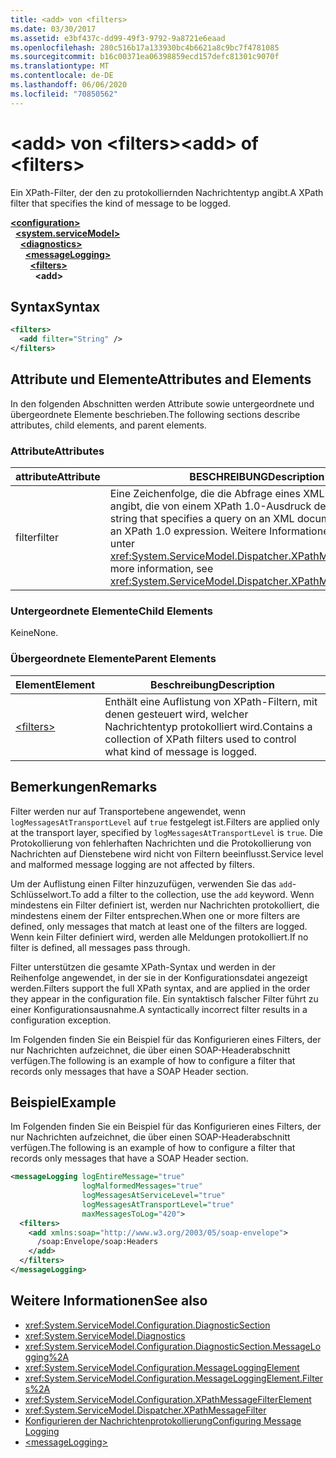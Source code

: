 ```yaml
---
title: <add> von <filters>
ms.date: 03/30/2017
ms.assetid: e3bf437c-dd99-49f3-9792-9a8721e6eaad
ms.openlocfilehash: 280c516b17a133930bc4b6621a8c9bc7f4781085
ms.sourcegitcommit: b16c00371ea06398859ecd157defc81301c9070f
ms.translationtype: MT
ms.contentlocale: de-DE
ms.lasthandoff: 06/06/2020
ms.locfileid: "70850562"
---
```

# <a name="add-of-filters"></a><span data-ttu-id="8fca7-102">\<add> von \<filters></span><span class="sxs-lookup"><span data-stu-id="8fca7-102">\<add> of \<filters></span></span>
<span data-ttu-id="8fca7-103">Ein XPath-Filter, der den zu protokolliernden Nachrichtentyp angibt.</span><span class="sxs-lookup"><span data-stu-id="8fca7-103">A XPath filter that specifies the kind of message to be logged.</span></span>  
  
[**\<configuration>**](../configuration-element.md)\
&nbsp;&nbsp;[**\<system.serviceModel>**](system-servicemodel.md)\
&nbsp;&nbsp;&nbsp;&nbsp;[**\<diagnostics>**](diagnostics.md)\
&nbsp;&nbsp;&nbsp;&nbsp;&nbsp;&nbsp;[**\<messageLogging>**](messagelogging.md)\
&nbsp;&nbsp;&nbsp;&nbsp;&nbsp;&nbsp;&nbsp;&nbsp;[**\<filters>**](filters.md)\
&nbsp;&nbsp;&nbsp;&nbsp;&nbsp;&nbsp;&nbsp;&nbsp;&nbsp;&nbsp;**\<add>**  
  
## <a name="syntax"></a><span data-ttu-id="8fca7-104">Syntax</span><span class="sxs-lookup"><span data-stu-id="8fca7-104">Syntax</span></span>  
  
```xml  
<filters>
  <add filter="String" />
</filters>
```  
  
## <a name="attributes-and-elements"></a><span data-ttu-id="8fca7-105">Attribute und Elemente</span><span class="sxs-lookup"><span data-stu-id="8fca7-105">Attributes and Elements</span></span>  
 <span data-ttu-id="8fca7-106">In den folgenden Abschnitten werden Attribute sowie untergeordnete und übergeordnete Elemente beschrieben.</span><span class="sxs-lookup"><span data-stu-id="8fca7-106">The following sections describe attributes, child elements, and parent elements.</span></span>  
  
### <a name="attributes"></a><span data-ttu-id="8fca7-107">Attribute</span><span class="sxs-lookup"><span data-stu-id="8fca7-107">Attributes</span></span>  
  
|<span data-ttu-id="8fca7-108">attribute</span><span class="sxs-lookup"><span data-stu-id="8fca7-108">Attribute</span></span>|<span data-ttu-id="8fca7-109">BESCHREIBUNG</span><span class="sxs-lookup"><span data-stu-id="8fca7-109">Description</span></span>|  
|---------------|-----------------|  
|<span data-ttu-id="8fca7-110">filter</span><span class="sxs-lookup"><span data-stu-id="8fca7-110">filter</span></span>|<span data-ttu-id="8fca7-111">Eine Zeichenfolge, die die Abfrage eines XML-Dokuments angibt, die von einem XPath 1.0-Ausdruck definiert wird.</span><span class="sxs-lookup"><span data-stu-id="8fca7-111">A string that specifies a query on an XML document defined by an XPath 1.0 expression.</span></span> <span data-ttu-id="8fca7-112">Weitere Informationen finden Sie unter <xref:System.ServiceModel.Dispatcher.XPathMessageFilter>.</span><span class="sxs-lookup"><span data-stu-id="8fca7-112">For more information, see <xref:System.ServiceModel.Dispatcher.XPathMessageFilter>.</span></span>|  
  
### <a name="child-elements"></a><span data-ttu-id="8fca7-113">Untergeordnete Elemente</span><span class="sxs-lookup"><span data-stu-id="8fca7-113">Child Elements</span></span>  
 <span data-ttu-id="8fca7-114">Keine</span><span class="sxs-lookup"><span data-stu-id="8fca7-114">None.</span></span>  
  
### <a name="parent-elements"></a><span data-ttu-id="8fca7-115">Übergeordnete Elemente</span><span class="sxs-lookup"><span data-stu-id="8fca7-115">Parent Elements</span></span>  
  
|<span data-ttu-id="8fca7-116">Element</span><span class="sxs-lookup"><span data-stu-id="8fca7-116">Element</span></span>|<span data-ttu-id="8fca7-117">Beschreibung</span><span class="sxs-lookup"><span data-stu-id="8fca7-117">Description</span></span>|  
|-------------|-----------------|  
|[\<filters>](filters.md)|<span data-ttu-id="8fca7-118">Enthält eine Auflistung von XPath-Filtern, mit denen gesteuert wird, welcher Nachrichtentyp protokolliert wird.</span><span class="sxs-lookup"><span data-stu-id="8fca7-118">Contains a collection of XPath filters used to control what kind of message is logged.</span></span>|  
  
## <a name="remarks"></a><span data-ttu-id="8fca7-119">Bemerkungen</span><span class="sxs-lookup"><span data-stu-id="8fca7-119">Remarks</span></span>  
 <span data-ttu-id="8fca7-120">Filter werden nur auf Transportebene angewendet, wenn `logMessagesAtTransportLevel` auf `true` festgelegt ist.</span><span class="sxs-lookup"><span data-stu-id="8fca7-120">Filters are applied only at the transport layer, specified by `logMessagesAtTransportLevel` is `true`.</span></span> <span data-ttu-id="8fca7-121">Die Protokollierung von fehlerhaften Nachrichten und die Protokollierung von Nachrichten auf Dienstebene wird nicht von Filtern beeinflusst.</span><span class="sxs-lookup"><span data-stu-id="8fca7-121">Service level and malformed message logging are not affected by filters.</span></span>  
  
 <span data-ttu-id="8fca7-122">Um der Auflistung einen Filter hinzuzufügen, verwenden Sie das `add`-Schlüsselwort.</span><span class="sxs-lookup"><span data-stu-id="8fca7-122">To add a filter to the collection, use the `add` keyword.</span></span> <span data-ttu-id="8fca7-123">Wenn mindestens ein Filter definiert ist, werden nur Nachrichten protokolliert, die mindestens einem der Filter entsprechen.</span><span class="sxs-lookup"><span data-stu-id="8fca7-123">When one or more filters are defined, only messages that match at least one of the filters are logged.</span></span> <span data-ttu-id="8fca7-124">Wenn kein Filter definiert wird, werden alle Meldungen protokolliert.</span><span class="sxs-lookup"><span data-stu-id="8fca7-124">If no filter is defined, all messages pass through.</span></span>  
  
 <span data-ttu-id="8fca7-125">Filter unterstützen die gesamte XPath-Syntax und werden in der Reihenfolge angewendet, in der sie in der Konfigurationsdatei angezeigt werden.</span><span class="sxs-lookup"><span data-stu-id="8fca7-125">Filters support the full XPath syntax, and are applied in the order they appear in the configuration file.</span></span> <span data-ttu-id="8fca7-126">Ein syntaktisch falscher Filter führt zu einer Konfigurationsausnahme.</span><span class="sxs-lookup"><span data-stu-id="8fca7-126">A syntactically incorrect filter results in a configuration exception.</span></span>  
  
 <span data-ttu-id="8fca7-127">Im Folgenden finden Sie ein Beispiel für das Konfigurieren eines Filters, der nur Nachrichten aufzeichnet, die über einen SOAP-Headerabschnitt verfügen.</span><span class="sxs-lookup"><span data-stu-id="8fca7-127">The following is an example of how to configure a filter that records only messages that have a SOAP Header section.</span></span>  
  
## <a name="example"></a><span data-ttu-id="8fca7-128">Beispiel</span><span class="sxs-lookup"><span data-stu-id="8fca7-128">Example</span></span>  
 <span data-ttu-id="8fca7-129">Im Folgenden finden Sie ein Beispiel für das Konfigurieren eines Filters, der nur Nachrichten aufzeichnet, die über einen SOAP-Headerabschnitt verfügen.</span><span class="sxs-lookup"><span data-stu-id="8fca7-129">The following is an example of how to configure a filter that records only messages that have a SOAP Header section.</span></span>  
  
```xml  
<messageLogging logEntireMessage="true"
                logMalformedMessages="true"
                logMessagesAtServiceLevel="true"
                logMessagesAtTransportLevel="true"
                maxMessagesToLog="420">
  <filters>
    <add xmlns:soap="http://www.w3.org/2003/05/soap-envelope">
      /soap:Envelope/soap:Headers
    </add>
  </filters>
</messageLogging>
```  
  
## <a name="see-also"></a><span data-ttu-id="8fca7-130">Weitere Informationen</span><span class="sxs-lookup"><span data-stu-id="8fca7-130">See also</span></span>

- <xref:System.ServiceModel.Configuration.DiagnosticSection>
- <xref:System.ServiceModel.Diagnostics>
- <xref:System.ServiceModel.Configuration.DiagnosticSection.MessageLogging%2A>
- <xref:System.ServiceModel.Configuration.MessageLoggingElement>
- <xref:System.ServiceModel.Configuration.MessageLoggingElement.Filters%2A>
- <xref:System.ServiceModel.Configuration.XPathMessageFilterElement>
- <xref:System.ServiceModel.Dispatcher.XPathMessageFilter>
- [<span data-ttu-id="8fca7-131">Konfigurieren der Nachrichtenprotokollierung</span><span class="sxs-lookup"><span data-stu-id="8fca7-131">Configuring Message Logging</span></span>](../../../wcf/diagnostics/configuring-message-logging.md)
- [\<messageLogging>](messagelogging.md)
